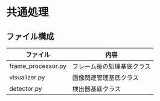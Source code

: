 # 共通処理

## ファイル構成

| ファイル                | 内容                                             |
|-------------------------|--------------------------------------------------|
| frame_processor.py      | フレーム毎の処理基底クラス                       |
| visualizer.py           | 画像関連管理基底クラス                           |
| detector.py             | 検出器基底クラス                                 |


